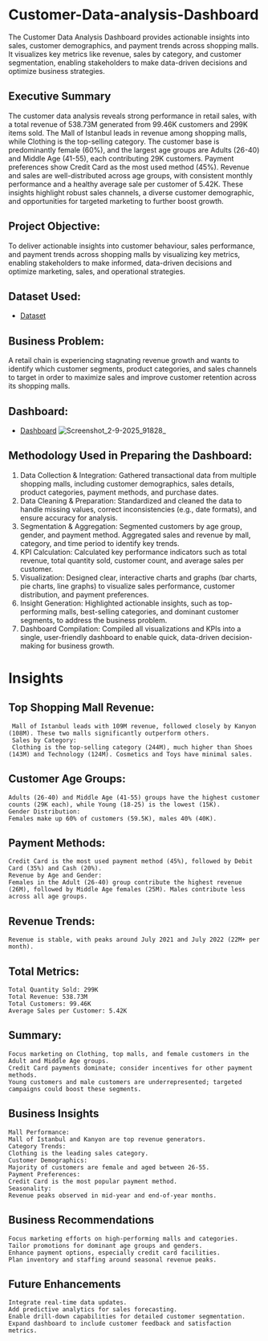 # Customer-Data-analysis-Dashboard
The Customer Data Analysis Dashboard provides actionable insights into sales, customer demographics, and payment trends across shopping malls. It visualizes key metrics like revenue, sales by category, and customer segmentation, enabling stakeholders to make data-driven decisions and optimize business strategies.
## Executive Summary
The customer data analysis reveals strong performance in retail sales, with a total revenue of 538.73M generated from 99.46K customers and 299K items sold. The Mall of Istanbul leads in revenue among shopping malls, while Clothing is the top-selling category. The customer base is predominantly female (60%), and the largest age groups are Adults (26-40) and Middle Age (41-55), each contributing 29K customers. Payment preferences show Credit Card as the most used method (45%). Revenue and sales are well-distributed across age groups, with consistent monthly performance and a healthy average sale per customer of 5.42K. These insights highlight robust sales channels, a diverse customer demographic, and opportunities for targeted marketing to further boost growth.
## Project Objective:
To deliver actionable insights into customer behaviour, sales performance, and payment trends across shopping malls by visualizing key metrics, enabling stakeholders to make informed, data-driven decisions and optimize marketing, sales, and operational strategies.
## Dataset Used:
- <a href="https://github.com/venunelaturi/Customer-Data-analysis-Dashboard/blob/main/customers.xlsx">Dataset</a>
## Business Problem:
A retail chain is experiencing stagnating revenue growth and wants to identify which customer segments, product categories, and sales channels to target in order to maximize sales and improve customer retention across its shopping malls.

## Dashboard:
- <a href="https://github.com/venunelaturi/Customer-Data-analysis-Dashboard/blob/main/Screenshot_2-9-2025_91828_.jpeg">Dashboard</a>
![Screenshot_2-9-2025_91828_](https://github.com/user-attachments/assets/ce05e63c-76e9-4b95-a17d-6ec27484431b)

## Methodology Used in Preparing the Dashboard:
1.	Data Collection & Integration:
Gathered transactional data from multiple shopping malls, including customer demographics, sales details, product categories, payment methods, and purchase dates.
2.	Data Cleaning & Preparation:
Standardized and cleaned the data to handle missing values, correct inconsistencies (e.g., date formats), and ensure accuracy for analysis.
3.	Segmentation & Aggregation:
Segmented customers by age group, gender, and payment method. Aggregated sales and revenue by mall, category, and time period to identify key trends.
4.	KPI Calculation:
Calculated key performance indicators such as total revenue, total quantity sold, customer count, and average sales per customer.
5.	Visualization:
Designed clear, interactive charts and graphs (bar charts, pie charts, line graphs) to visualize sales performance, customer distribution, and payment preferences.
6.	Insight Generation:
Highlighted actionable insights, such as top-performing malls, best-selling categories, and dominant customer segments, to address the business problem.
7.	Dashboard Compilation:
Compiled all visualizations and KPIs into a single, user-friendly dashboard to enable quick, data-driven decision-making for business growth.


# Insights
## Top Shopping Mall Revenue:
	 Mall of Istanbul leads with 109M revenue, followed closely by Kanyon (108M). These two malls significantly outperform others.
	 Sales by Category:
	 Clothing is the top-selling category (244M), much higher than Shoes (143M) and Technology (124M). Cosmetics and Toys have minimal sales.
## Customer Age Groups:
	Adults (26-40) and Middle Age (41-55) groups have the highest customer counts (29K each), while Young (18-25) is the lowest (15K).
	Gender Distribution:
	Females make up 60% of customers (59.5K), males 40% (40K).
## Payment Methods:
	Credit Card is the most used payment method (45%), followed by Debit Card (35%) and Cash (20%).
	Revenue by Age and Gender:
	Females in the Adult (26-40) group contribute the highest revenue (26M), followed by Middle Age females (25M). Males contribute less across all age groups.
## Revenue Trends:
	Revenue is stable, with peaks around July 2021 and July 2022 (22M+ per month).
## Total Metrics:
	Total Quantity Sold: 299K
	Total Revenue: 538.73M
	Total Customers: 99.46K
	Average Sales per Customer: 5.42K
## Summary:
	Focus marketing on Clothing, top malls, and female customers in the Adult and Middle Age groups.
	Credit Card payments dominate; consider incentives for other payment methods.
	Young customers and male customers are underrepresented; targeted campaigns could boost these segments.


## Business Insights
	Mall Performance:
	Mall of Istanbul and Kanyon are top revenue generators.
	Category Trends:
	Clothing is the leading sales category.
	Customer Demographics:
	Majority of customers are female and aged between 26-55.
	Payment Preferences:
	Credit Card is the most popular payment method.
	Seasonality:
	Revenue peaks observed in mid-year and end-of-year months.

## Business Recommendations
	Focus marketing efforts on high-performing malls and categories.
	Tailor promotions for dominant age groups and genders.
	Enhance payment options, especially credit card facilities.
	Plan inventory and staffing around seasonal revenue peaks.

## Future Enhancements
	Integrate real-time data updates.
	Add predictive analytics for sales forecasting.
	Enable drill-down capabilities for detailed customer segmentation.
	Expand dashboard to include customer feedback and satisfaction metrics.
